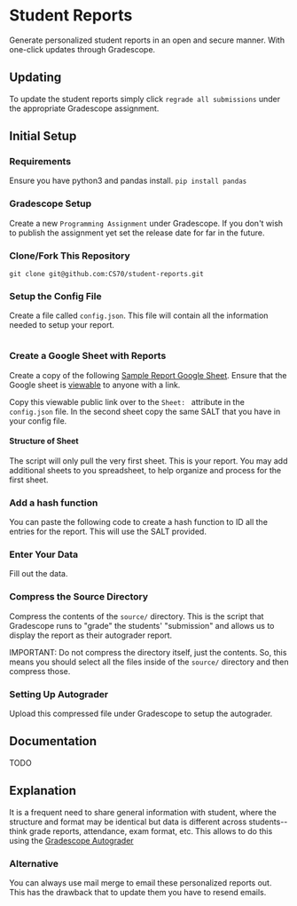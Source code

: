 # Student Reports
Generate personalized student reports in an open and secure manner. 
With one-click updates through Gradescope. 

## Updating
To update the student reports simply click `regrade all submissions` under the appropriate Gradescope assignment. 

## Initial Setup
### Requirements 
Ensure you have python3 and pandas install. 
```pip install pandas```

### Gradescope Setup
Create a new `Programming Assignment` under Gradescope. If you don't wish to publish the assignment yet set the release date for far in the future. 

### Clone/Fork This Repository 
```git clone git@github.com:CS70/student-reports.git```

### Setup the Config File
Create a file called `config.json`. This file will contain all the information needed to setup your report.
```

```
### Create a Google Sheet with Reports
Create a copy of the following [Sample Report Google Sheet](https://docs.google.com/spreadsheets/d/1GIKOwPHVBjgTgT8Vk2qeg1hEDeVSpu_syy2WC9XdZVQ/edit?usp=sharing). 
Ensure that the Google sheet is [viewable](https://support.google.com/docs/answer/2494822?hl=en&co=GENIE.Platform%3DDesktop) to anyone with a link. 

Copy this viewable public link over to the `Sheet: ` attribute in the `config.json` file. 
In the second sheet copy the same SALT that you have in your config file. 

#### Structure of Sheet
The script will only pull the very first sheet. This is your report. 
You may add additional sheets to you spreadsheet, to help organize and process for the first sheet. 

### Add a hash function 
You can paste the following code to create a hash function to ID all the entries for the report. 
This will use the SALT provided. 
 
### Enter Your Data
Fill out the data. 

### Compress the Source Directory
Compress the contents of the `source/` directory. 
This is the script that Gradescope runs to "grade" the students' "submission" and allows us to display the report as their autograder report. 

IMPORTANT: Do not compress the directory itself, just the contents. So, this means you should select all the files inside of the `source/` directory and then compress those. 

### Setting Up Autograder
Upload this compressed file under Gradescope to setup the autograder. 

## Documentation
TODO

## Explanation
It is a frequent need to share general information with student, where the structure and format may be identical but data is different across students--think grade reports, attendance, exam format, etc. 
This allows to do this using the [Gradescope Autograder](https://gradescope-autograders.readthedocs.io/en/latest/)
### Alternative
You can always use mail merge to email these personalized reports out. 
This has the drawback that to update them you have to resend emails. 
